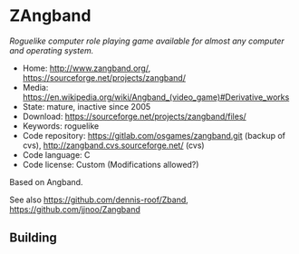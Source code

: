 # ZAngband

_Roguelike computer role playing game available for almost any computer and operating system._

- Home: http://www.zangband.org/, https://sourceforge.net/projects/zangband/
- Media: https://en.wikipedia.org/wiki/Angband_(video_game)#Derivative_works
- State: mature, inactive since 2005
- Download: https://sourceforge.net/projects/zangband/files/
- Keywords: roguelike
- Code repository: https://gitlab.com/osgames/zangband.git (backup of cvs), http://zangband.cvs.sourceforge.net/ (cvs)
- Code language: C
- Code license: Custom (Modifications allowed?)

Based on Angband.

See also https://github.com/dennis-roof/Zband, https://github.com/jjnoo/Zangband

## Building

